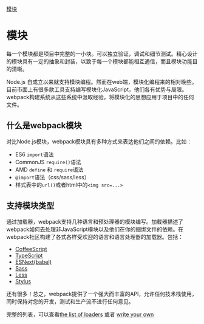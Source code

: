 [模块](https://webpack.js.org/concepts/modules/)

# 模块

每一个模块都是项目中完整的一小块。可以独立验证，调试和细节测试。精心设计的模块具有一定的抽象和封装，以致于每一个模块都能相互通信，而且模块功能目的清晰。

Node.js 自成立以来就支持模块编程。然而在web端，模块化编程来的相对晚些。目前市面上有很多款工具支持编写模块化JavaScript，他们各有优势与局限。webpack构建系统从这些系统中汲取经验，将模块化的思想应用于项目中的任何文件。

## 什么是webpack模块

对比Node.js模块，webpack模块具有多种方式来表达他们之间的依赖。比如：

- ES6 `import`语法
- CommonJS `require()`语法
- AMD `define` 和 `require`语法
- `@import`语法（css/sass/less）
- 样式表中的`url()`或者html中的`<img src=...>`

## 支持模块类型

通过加载器，webpack支持几种语言和预处理器的模块编写。加载器描述了webpack如何去处理非JavaScript模块以及他们在你的捆绑文件的依赖。在webpack社区构建了各式各样受欢迎的语言和语言处理器的加载器。包括：

- [CoffeeScript](http://coffeescript.org/)
- [TypeScript](https://www.typescriptlang.org/)
- [ESNext(babel)](https://babeljs.io/)
- [Sass](http://sass-lang.com/)
- [Less](http://lesscss.org/)
- [Stylus](http://stylus-lang.com/)

还有很多！总之，webpack提供了一个强大而丰富的API，允许任何技术栈使用，同时保持对您的开发，测试和生产流不进行任何意见。

完整的列表，可以查看[the list of loaders](https://webpack.js.org/loaders) 或者 [write your own](https://webpack.js.org/api/loaders)

